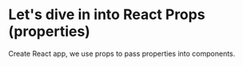 <h1>Let's dive in into React Props (properties)</h1>

Create React app, we use props to pass properties into components.